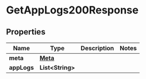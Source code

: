 

# GetAppLogs200Response


## Properties

| Name | Type | Description | Notes |
|------------ | ------------- | ------------- | -------------|
|**meta** | [**Meta**](Meta.md) |  |  |
|**appLogs** | **List&lt;String&gt;** |  |  |



